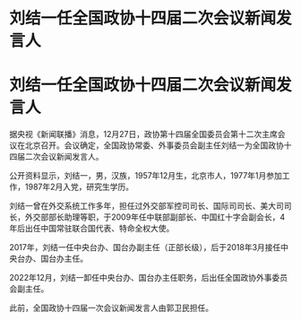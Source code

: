 # 刘结一任全国政协十四届二次会议新闻发言人

# 刘结一任全国政协十四届二次会议新闻发言人

据央视《新闻联播》消息，12月27日，政协第十四届全国委员会第十二次主席会议在北京召开。会议确定，全国政协常委、外事委员会副主任刘结一为全国政协十四届二次会议新闻发言人。

公开资料显示，刘结一，男，汉族，1957年12月生，北京市人，1977年1月参加工作，1987年2月入党，研究生学历。

刘结一曾在外交系统工作多年，担任过外交部军控司司长、国际司司长、美大司司长，外交部部长助理等职，于2009年任中联部副部长、中国红十字会副会长，4年后出任中国常驻联合国代表、特命全权大使。

2017年，刘结一任中央台办、国台办副主任（正部长级），后于2018年3月接任中央台办、国台办主任。

2022年12月，刘结一卸任中央台办、国台办主任职务，后出任全国政协外事委员会副主任。

此前，全国政协十四届一次会议新闻发言人由郭卫民担任。

